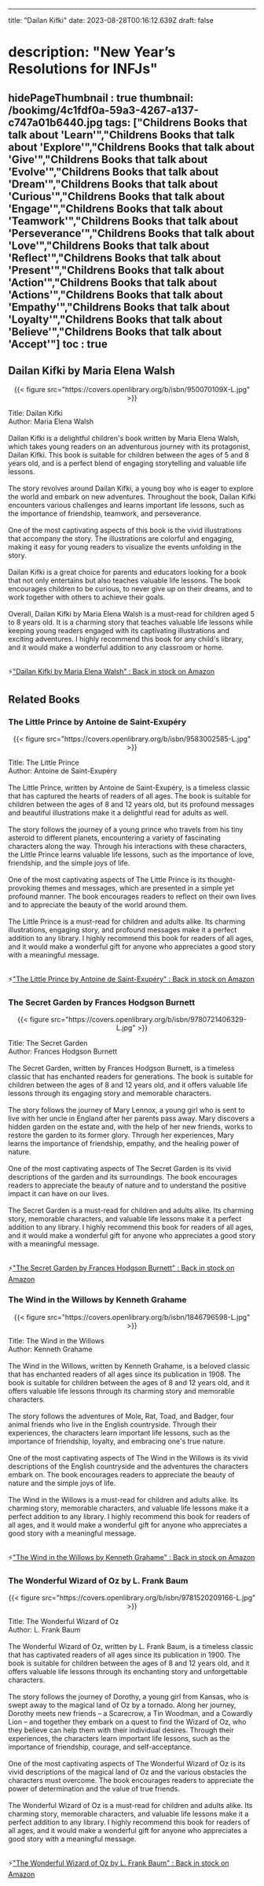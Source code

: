 
---
title: "Dailan Kifki"
date: 2023-08-28T00:16:12.639Z
draft: false
# description: "New Year’s Resolutions for INFJs"
hidePageThumbnail : true
thumbnail: /bookimg/4c1fdf0a-59a3-4267-a137-c747a01b6440.jpg
tags: ["Childrens Books that talk about 'Learn'","Childrens Books that talk about 'Explore'","Childrens Books that talk about 'Give'","Childrens Books that talk about 'Evolve'","Childrens Books that talk about 'Dream'","Childrens Books that talk about 'Curious'","Childrens Books that talk about 'Engage'","Childrens Books that talk about 'Teamwork'","Childrens Books that talk about 'Perseverance'","Childrens Books that talk about 'Love'","Childrens Books that talk about 'Reflect'","Childrens Books that talk about 'Present'","Childrens Books that talk about 'Action'","Childrens Books that talk about 'Actions'","Childrens Books that talk about 'Empathy'","Childrens Books that talk about 'Loyalty'","Childrens Books that talk about 'Believe'","Childrens Books that talk about 'Accept'"]
toc : true
---
## Dailan Kifki by Maria Elena Walsh

<center>
{{< figure src="https://covers.openlibrary.org/b/isbn/950070109X-L.jpg" >}}
</center>

Title: Dailan Kifki</br>
Author: Maria Elena Walsh</br></br>
Dailan Kifki is a delightful children's book written by Maria Elena Walsh, which takes young readers on an adventurous journey with its protagonist, Dailan Kifki. This book is suitable for children between the ages of 5 and 8 years old, and is a perfect blend of engaging storytelling and valuable life lessons.</br></br>
The story revolves around Dailan Kifki, a young boy who is eager to explore the world and embark on new adventures. Throughout the book, Dailan Kifki encounters various challenges and learns important life lessons, such as the importance of friendship, teamwork, and perseverance.</br></br>
One of the most captivating aspects of this book is the vivid illustrations that accompany the story. The illustrations are colorful and engaging, making it easy for young readers to visualize the events unfolding in the story.</br></br>
Dailan Kifki is a great choice for parents and educators looking for a book that not only entertains but also teaches valuable life lessons. The book encourages children to be curious, to never give up on their dreams, and to work together with others to achieve their goals.</br></br>
Overall, Dailan Kifki by Maria Elena Walsh is a must-read for children aged 5 to 8 years old. It is a charming story that teaches valuable life lessons while keeping young readers engaged with its captivating illustrations and exciting adventures. I highly recommend this book for any child's library, and it would make a wonderful addition to any classroom or home.</br></br>

<p>⚡<a id="aflink" href="https://www.amazon.com/gp/search?ie=UTF8&tag=klayu00-20&linkCode=ur2&linkId=6639bed89a8ad8dd2705e40644eb43d3&camp=1789&creative=9325&index=books&keywords=Dailan Kifki by Maria Elena Walsh" class="one" target="_blank" title='"Dailan Kifki by Maria Elena Walsh" : Back in stock on Amazon'>"Dailan Kifki by Maria Elena Walsh" : Back in stock on Amazon</a></p>

## Related Books
### The Little Prince by Antoine de Saint-Exupéry
<center>
{{< figure src="https://covers.openlibrary.org/b/isbn/9583002585-L.jpg" >}}
</center>

Title: The Little Prince</br>
Author: Antoine de Saint-Exupéry</br></br>
The Little Prince, written by Antoine de Saint-Exupéry, is a timeless classic that has captured the hearts of readers of all ages. The book is suitable for children between the ages of 8 and 12 years old, but its profound messages and beautiful illustrations make it a delightful read for adults as well.</br></br>
The story follows the journey of a young prince who travels from his tiny asteroid to different planets, encountering a variety of fascinating characters along the way. Through his interactions with these characters, the Little Prince learns valuable life lessons, such as the importance of love, friendship, and the simple joys of life.</br></br>
One of the most captivating aspects of The Little Prince is its thought-provoking themes and messages, which are presented in a simple yet profound manner. The book encourages readers to reflect on their own lives and to appreciate the beauty of the world around them.</br></br>
The Little Prince is a must-read for children and adults alike. Its charming illustrations, engaging story, and profound messages make it a perfect addition to any library. I highly recommend this book for readers of all ages, and it would make a wonderful gift for anyone who appreciates a good story with a meaningful message.</br></br>

<p>⚡<a id="aflink" href="https://www.amazon.com/gp/search?ie=UTF8&tag=klayu00-20&linkCode=ur2&linkId=6639bed89a8ad8dd2705e40644eb43d3&camp=1789&creative=9325&index=books&keywords=The Little Prince by Antoine de Saint-Exupéry" class="one" target="_blank" title='"The Little Prince by Antoine de Saint-Exupéry" : Back in stock on Amazon'>"The Little Prince by Antoine de Saint-Exupéry" : Back in stock on Amazon</a></p>

### The Secret Garden by Frances Hodgson Burnett
<center>
{{< figure src="https://covers.openlibrary.org/b/isbn/9780721406329-L.jpg" >}}
</center>

Title: The Secret Garden</br>
Author: Frances Hodgson Burnett</br></br>
The Secret Garden, written by Frances Hodgson Burnett, is a timeless classic that has enchanted readers for generations. The book is suitable for children between the ages of 8 and 12 years old, and it offers valuable life lessons through its engaging story and memorable characters.</br></br>
The story follows the journey of Mary Lennox, a young girl who is sent to live with her uncle in England after her parents pass away. Mary discovers a hidden garden on the estate and, with the help of her new friends, works to restore the garden to its former glory. Through her experiences, Mary learns the importance of friendship, empathy, and the healing power of nature.</br></br>
One of the most captivating aspects of The Secret Garden is its vivid descriptions of the garden and its surroundings. The book encourages readers to appreciate the beauty of nature and to understand the positive impact it can have on our lives.</br></br>
The Secret Garden is a must-read for children and adults alike. Its charming story, memorable characters, and valuable life lessons make it a perfect addition to any library. I highly recommend this book for readers of all ages, and it would make a wonderful gift for anyone who appreciates a good story with a meaningful message.</br></br>

<p>⚡<a id="aflink" href="https://www.amazon.com/gp/search?ie=UTF8&tag=klayu00-20&linkCode=ur2&linkId=6639bed89a8ad8dd2705e40644eb43d3&camp=1789&creative=9325&index=books&keywords=The Secret Garden by Frances Hodgson Burnett" class="one" target="_blank" title='"The Secret Garden by Frances Hodgson Burnett" : Back in stock on Amazon'>"The Secret Garden by Frances Hodgson Burnett" : Back in stock on Amazon</a></p>

### The Wind in the Willows by Kenneth Grahame
<center>
{{< figure src="https://covers.openlibrary.org/b/isbn/1846796598-L.jpg" >}}
</center>

Title: The Wind in the Willows</br>
Author: Kenneth Grahame</br></br>
The Wind in the Willows, written by Kenneth Grahame, is a beloved classic that has enchanted readers of all ages since its publication in 1908. The book is suitable for children between the ages of 8 and 12 years old, and it offers valuable life lessons through its charming story and memorable characters.</br></br>
The story follows the adventures of Mole, Rat, Toad, and Badger, four animal friends who live in the English countryside. Through their experiences, the characters learn important life lessons, such as the importance of friendship, loyalty, and embracing one's true nature.</br></br>
One of the most captivating aspects of The Wind in the Willows is its vivid descriptions of the English countryside and the adventures the characters embark on. The book encourages readers to appreciate the beauty of nature and the simple joys of life.</br></br>
The Wind in the Willows is a must-read for children and adults alike. Its charming story, memorable characters, and valuable life lessons make it a perfect addition to any library. I highly recommend this book for readers of all ages, and it would make a wonderful gift for anyone who appreciates a good story with a meaningful message.</br></br>

<p>⚡<a id="aflink" href="https://www.amazon.com/gp/search?ie=UTF8&tag=klayu00-20&linkCode=ur2&linkId=6639bed89a8ad8dd2705e40644eb43d3&camp=1789&creative=9325&index=books&keywords=The Wind in the Willows by Kenneth Grahame" class="one" target="_blank" title='"The Wind in the Willows by Kenneth Grahame" : Back in stock on Amazon'>"The Wind in the Willows by Kenneth Grahame" : Back in stock on Amazon</a></p>

### The Wonderful Wizard of Oz by L. Frank Baum
<center>
{{< figure src="https://covers.openlibrary.org/b/isbn/9781520209166-L.jpg" >}}
</center>

Title: The Wonderful Wizard of Oz</br>
Author: L. Frank Baum</br></br>
The Wonderful Wizard of Oz, written by L. Frank Baum, is a timeless classic that has captivated readers of all ages since its publication in 1900. The book is suitable for children between the ages of 8 and 12 years old, and it offers valuable life lessons through its enchanting story and unforgettable characters.</br></br>
The story follows the journey of Dorothy, a young girl from Kansas, who is swept away to the magical land of Oz by a tornado. Along her journey, Dorothy meets new friends – a Scarecrow, a Tin Woodman, and a Cowardly Lion – and together they embark on a quest to find the Wizard of Oz, who they believe can help them with their individual desires. Through their experiences, the characters learn important life lessons, such as the importance of friendship, courage, and self-acceptance.</br></br>
One of the most captivating aspects of The Wonderful Wizard of Oz is its vivid descriptions of the magical land of Oz and the various obstacles the characters must overcome. The book encourages readers to appreciate the power of determination and the value of true friends.</br></br>
The Wonderful Wizard of Oz is a must-read for children and adults alike. Its charming story, memorable characters, and valuable life lessons make it a perfect addition to any library. I highly recommend this book for readers of all ages, and it would make a wonderful gift for anyone who appreciates a good story with a meaningful message.</br></br>

<p>⚡<a id="aflink" href="https://www.amazon.com/gp/search?ie=UTF8&tag=klayu00-20&linkCode=ur2&linkId=6639bed89a8ad8dd2705e40644eb43d3&camp=1789&creative=9325&index=books&keywords=The Wonderful Wizard of Oz by L. Frank Baum" class="one" target="_blank" title='"The Wonderful Wizard of Oz by L. Frank Baum" : Back in stock on Amazon'>"The Wonderful Wizard of Oz by L. Frank Baum" : Back in stock on Amazon</a></p>

